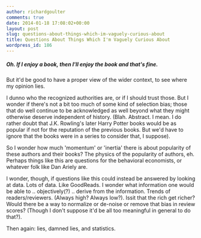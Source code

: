 ```yaml
---
author: richardgoulter
comments: true
date: 2014-01-18 17:08:02+00:00
layout: post
slug: questions-about-things-which-im-vaguely-curious-about
title: Questions About Things Which I'm Vaguely Curious About
wordpress_id: 186
---
```


##### Oh. If I enjoy a book, then I'll enjoy the book and that's fine.
But it'd be good to have a proper view of the wider context, to see where my opinion lies.


I dunno who the recognized authorities are, or if I should trust those.
But I wonder if there's not a bit too much of some kind of selection bias; those that do well continue to be acknowledged as well beyond what they might otherwise deserve independent of history. (Blah. Abstract. I mean. I do rather doubt that J.K. Rowling's later Harry Potter books would be as popular if not for the reputation of the previous books. But we'd have to ignore that the books were in a series to consider that, I suppose).

So I wonder how much 'momentum' or 'inertia' there is about popularity of these authors and their books? The physics of the popularity of authors, eh.
Perhaps things like this are questions for the behavioral economists, or whatever folk like Dan Ariely are.

I wonder, though, if questions like this could instead be answered by looking at data.
Lots of data. Like GoodReads.
I wonder what information one would be able to .. objectively(?) .. derive from the information.
Trends of readers/reviewers. (Always high? Always low?).
Issit that the rich get richer? Would there be a way to normalize or de-noise or remove that bias in review scores? (Though I don't suppose it'd be all too meaningful in general to do that?).

Then again: lies, damned lies, and statistics.
